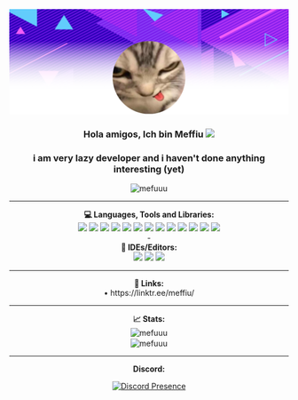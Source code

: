 <div align="center">
  <img src="header2.png">
</div>
<h3 align="center">Hola amigos, Ich bin Meffiu <img src="https://media.giphy.com/media/hvRJCLFzcasrR4ia7z/giphy.gif" width="20px"></h3>
<h3 align="center">i am very lazy developer and i haven't done anything interesting (yet)</h3>
<p align="center"> <img src="https://komarev.com/ghpvc/?username=mefuuu&label=Profile%20views&color=0e75b6&style=flat" alt="mefuuu" /> </p>

<hr>
<div align="center">
  <strong>💻 Languages, Tools and Libraries:</strong>
  <br>
  <img src="https://img.shields.io/badge/-JavaScript-yellow?style=for-the-badge&logo=javascript&logoColor=yellow&labelColor=black">
  <img src="https://img.shields.io/badge/typescript-%2300FFFF.svg?style=for-the-badge&logo=typescript&logoColor=%2300FFFF&labelColor=black">
  <img src="https://img.shields.io/badge/c++-%2300599C.svg?style=for-the-badge&logo=c%2B%2B&logoColor=%2300599C&labelColor=black">
  <img src="https://img.shields.io/badge/php-%23777BB4.svg?style=for-the-badge&logo=php&logoColor=%23777BB4&labelColor=black">
  <img src="https://img.shields.io/badge/lua-%23777BB4.svg?style=for-the-badge&logo=lua&logoColor=%23777BB4&labelColor=black">
  <img src="https://img.shields.io/badge/python-blue?style=for-the-badge&logo=python&logoColor=blue&labelColor=black">
  <img src="https://img.shields.io/badge/-node.js-green?style=for-the-badge&logo=node.js&logoColor=green&labelColor=black">
  <img src="https://img.shields.io/badge/-npm-red?style=for-the-badge&logo=npm&logoColor=red&labelColor=black">
  <img src="https://img.shields.io/badge/-Android-green?style=for-the-badge&logo=android&logoColor=green&labelColor=black">
  <img src="https://img.shields.io/badge/-Linux-white?style=for-the-badge&logo=linux&logoColor=white&labelColor=black">
  <img src="https://img.shields.io/badge/-MongoDB-green?style=for-the-badge&logo=mongodb&logoColor=green&labelColor=black">
  <img src="https://img.shields.io/badge/-MySQL-orange?style=for-the-badge&logo=mysql&logoColor=orange&labelColor=black">
  <img src="https://img.shields.io/badge/Java-white?style=for-the-badge&logo=openjdk&logoColor=white">
<br>
-
<br>
  <strong>📱 IDEs/Editors:</strong>
    <br>
    <img src="https://img.shields.io/badge/pycharm-white?style=for-the-badge&logo=pycharm&logoColor=white&labelColor=black">
    <img src="https://img.shields.io/badge/sublime%20text-orange?style=for-the-badge&logo=sublimetext&logoColor=orange&labelColor=black">
    <img src="https://img.shields.io/badge/Visual%20Studio%20Code-blue?style=for-the-badge&logo=visual-studio-code&logoColor=blue&labelColor=black">
  <br>
</div>

<hr>

<div align="center">
  <strong>🔗 Links:</strong>
<br>
• https://linktr.ee/meffiu/ <br>
</div>

<hr>
<div align="center">
  <strong>📈 Stats:</strong>
  <br>
  <img align="center" src="https://github-readme-stats.vercel.app/api/top-langs?username=Meff1u&show_icons=true&locale=en&layout=compact" alt="mefuuu" /><br>
  <img align="center" src="https://github-readme-stats.vercel.app/api?username=Meff1u&show_icons=true&locale=en" alt="mefuuu" />
</div>

<hr>
<div align="center">
  <strong>Discord:</strong>
  
[![Discord Presence](https://lanyard-profile-readme.vercel.app/api/334411435633541121)](https://discord.com/users/334411435633541121)

</div>
